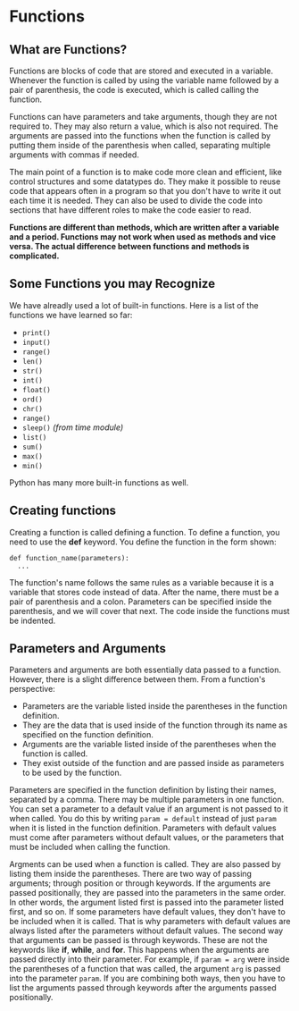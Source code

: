 # Functions

## What are Functions?
Functions are blocks of code that are stored and executed in a variable. Whenever the function is called by using the variable name followed by a pair of parenthesis, the code is executed, which is called calling the function. 

Functions can have parameters and take arguments, though they are not required to. They may also return a value, which is also not required. The arguments are passed into the functions when the function is called by putting them inside of the parenthesis when called, separating multiple arguments with commas if needed. 

The main point of a function is to make code more clean and efficient, like control structures and some datatypes do. They make it possible to reuse code that appears often in a program so that you don't have to write it out each time it is needed. They can also be used to divide the code into sections that have different roles to make the code easier to read. 

**Functions are different than methods, which are written after a variable and a period. Functions may not work when used as methods and vice versa. The actual difference between functions and methods is complicated.**

## Some Functions you may Recognize
We have alreadly used a lot of built-in functions. Here is a list of the functions we have learned so far:
- `print()`
- `input()`
- `range()`
- `len()`
- `str()`
- `int()`
- `float()`
- `ord()`
- `chr()`
- `range()`
- `sleep()` *(from time module)*
- `list()`
- `sum()`
- `max()`
- `min()`

Python has many more built-in functions as well.

## Creating functions
Creating a function is called defining a function. To define a function, you need to use the **def** keyword. You define the function in the form shown:
```
def function_name(parameters):
  ...
```
The function's name follows the same rules as a variable because it is a variable that stores code instead of data. After the name, there must be a pair of parenthesis and a colon. Parameters can be specified inside the parenthesis, and we will cover that next. The code inside the functions must be indented.

## Parameters and Arguments
Parameters and arguments are both essentially data passed to a function. However, there is a slight difference between them. From a function's perspective:
- Parameters are the variable listed inside the parentheses in the function definition.
- They are the data that is used inside of the function through its name as specified on the function definition.
- Arguments are the variable listed inside of the parentheses when the function is called.
- They exist outside of the function and are passed inside as parameters to be used by the function.

Parameters are specified in the function definition by listing their names, separated by a comma. There may be multiple parameters in one function. You can set a parameter to a default value if an argument is not passed to it when called. You do this by writing `param = default` instead of just `param` when it is listed in the function definition. Parameters with default values must come after parameters without default values, or the parameters that must be included when calling the function.

Argments can be used when a function is called. They are also passed by listing them inside the parentheses. There are two way of passing arguments; through position or through keywords. If the arguments are passed positionally, they are passed into the parameters in the same order. In other words, the argument listed first is passed into the parameter listed first, and so on. If some parameters have default values, they don't have to be included when it is called. That is why parameters with default values are always listed after the parameters without default values. The second way that arguments can be passed is through keywords. These are not the keywords like **if**, **while**, and **for**. This happens when the arguments are passed directly into their parameter. For example, if `param = arg` were inside the parentheses of a function that was called, the argument `arg` is passed into the parameter `param`. If you are combining both ways, then you have to list the arguments passed through keywords after the arguments passed positionally.
